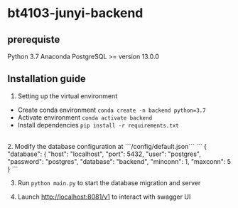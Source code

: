 # bt4103-junyi-backend
 
## prerequiste
Python 3.7
Anaconda
PostgreSQL >= version 13.0.0


## Installation guide

1. Setting up the virtual environment
- Create conda environment ```conda create -n backend python=3.7```
- Activate environment ```conda activate backend```
- Install dependencies ```pip install -r requirements.txt```
<br>
2. Modify the database configuration at ```/config/default.json```
```
  {
  "database": {
      "host": "localhost",
      "port": 5432,
      "user": "postgres",
      "password": "postgres",
      "database": "backend",
      "minconn": 1,
      "maxconn": 5
  }
 ```

3. Run ```python main.py``` to start the database migration and server

4. Launch [http://localhost:8081/v1](http://localhost:8081/v1) to interact with swagger UI

